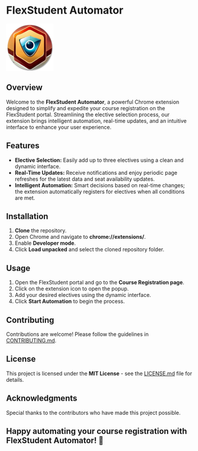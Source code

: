 # **FlexStudent Automator**

![FlexStudent Automator Logo](images/icon128.png)

## **Overview**

Welcome to the **FlexStudent Automator**, a powerful Chrome extension designed to simplify and expedite your course registration on the FlexStudent portal. Streamlining the elective selection process, our extension brings intelligent automation, real-time updates, and an intuitive interface to enhance your user experience.

## **Features**

- **Elective Selection:** Easily add up to three electives using a clean and dynamic interface.
- **Real-Time Updates:** Receive notifications and enjoy periodic page refreshes for the latest data and seat availability updates.
- **Intelligent Automation:** Smart decisions based on real-time changes; the extension automatically registers for electives when all conditions are met.

## **Installation**

1. **Clone** the repository.
2. Open Chrome and navigate to **chrome://extensions/**.
3. Enable **Developer mode**.
4. Click **Load unpacked** and select the cloned repository folder.

## **Usage**

1. Open the FlexStudent portal and go to the **Course Registration page**.
2. Click on the extension icon to open the popup.
3. Add your desired electives using the dynamic interface.
4. Click **Start Automation** to begin the process.

## **Contributing**

Contributions are welcome! Please follow the guidelines in [CONTRIBUTING.md](CONTRIBUTING.md).

## **License**

This project is licensed under the **MIT License** - see the [LICENSE.md](LICENSE.md) file for details.

## **Acknowledgments**

Special thanks to the contributors who have made this project possible.

## **Happy automating your course registration with FlexStudent Automator!** 🚀
